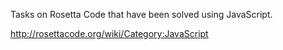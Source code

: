 Tasks on Rosetta Code that have been solved using JavaScript.

http://rosettacode.org/wiki/Category:JavaScript
